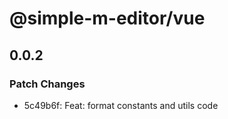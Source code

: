 # @simple-m-editor/vue

## 0.0.2

### Patch Changes

- 5c49b6f: Feat: format constants and utils code

